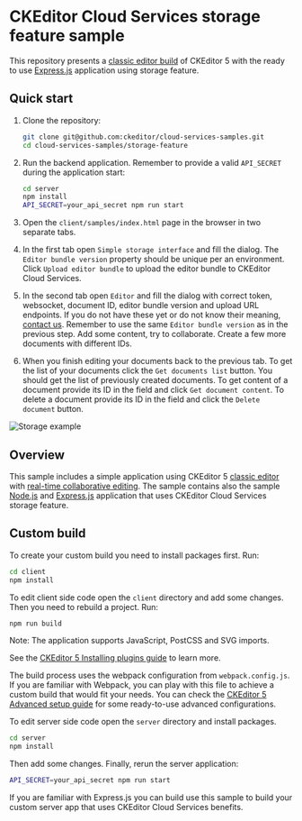 # CKEditor Cloud Services storage feature sample

This repository presents a [classic editor build](https://ckeditor.com/docs/ckeditor5/latest/builds/guides/overview.html#classic-editor) of CKEditor 5 with the
ready to use [Express.js](https://expressjs.com/) application using storage feature.

## Quick start

1. Clone the repository:

   ```bash
   git clone git@github.com:ckeditor/cloud-services-samples.git
   cd cloud-services-samples/storage-feature
   ```
   
2. Run the backend application. Remember to provide a valid `API_SECRET` during the application start: 
   
   ```bash
   cd server
   npm install
   API_SECRET=your_api_secret npm run start
   ```

3. Open the `client/samples/index.html` page in the browser in two separate tabs.

4. In the first tab open `Simple storage interface` and fill the dialog. The `Editor bundle version` property should be unique per an environment. Click `Upload editor bundle` to upload the editor bundle to CKEditor Cloud Services.

5. In the second tab open `Editor` and fill the dialog with correct token, websocket, document ID, editor bundle version and upload URL endpoints. If you do not have these yet or do not know their meaning, [contact us](https://ckeditor.com/contact/). Remember to use the same `Editor bundle version` as in the previous step. Add some content, try to collaborate. Create a few more documents with different IDs.

6. When you finish editing your documents back to the previous tab. To get the list of your documents click the `Get documents list` button. You should get the list of previously created documents. To get content of a document provide its ID in the field and click `Get document content`. To delete a document provide its ID in the field and click the `Delete document` button.
  

![Storage example](https://c.cksource.com/a/1/img/npm/storage-cloud-services-sample.png
 "Storage example")

## Overview

This sample includes a simple application using CKEditor 5 [classic editor](https://ckeditor.com/docs/ckeditor5/latest/builds/guides/overview.html#classic-editor) with [real-time collaborative editing](https://ckeditor.com/docs/ckeditor5/latest/features/collaboration/real-time-collaboration/real-time-collaboration.html).
The sample contains also the sample [Node.js](https://nodejs.org/en/) and [Express.js](https://expressjs.com/) application that uses CKEditor Cloud Services storage feature.

## Custom build

To create your custom build you need to install packages first. Run:

```bash
cd client
npm install
```

To edit client side code open the `client` directory and add some changes. Then you need to rebuild a project. Run:

```bash
npm run build
```

Note: The application supports JavaScript, PostCSS and SVG imports.

See the [CKEditor 5 Installing plugins guide](https://ckeditor.com/docs/ckeditor5/latest/builds/guides/integration/installing-plugins.html) to learn more.

The build process uses the webpack configuration from `webpack.config.js`. If you are familiar with Webpack, you can play with this file to achieve a custom build that would fit your needs. You can check the [CKEditor 5 Advanced setup guide](https://ckeditor.com/docs/ckeditor5/latest/builds/guides/integration/advanced-setup.html#webpack-configuration) for some ready-to-use advanced configurations.

To edit server side code open the `server` directory and install packages.

```bash
cd server
npm install
```

Then add some changes. Finally, rerun the server application:

```bash
API_SECRET=your_api_secret npm run start
```

If you are familiar with Express.js you can build use this sample to build your custom server app that uses CKEditor Cloud Services benefits.
